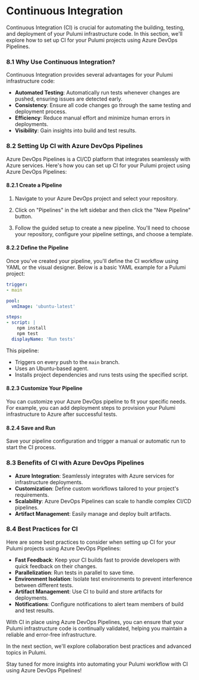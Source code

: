 # Continuous Integration

Continuous Integration (CI) is crucial for automating the building, testing, and deployment of your Pulumi infrastructure code. In this section, we'll explore how to set up CI for your Pulumi projects using Azure DevOps Pipelines.

### 8.1 Why Use Continuous Integration?

Continuous Integration provides several advantages for your Pulumi infrastructure code:

- **Automated Testing**: Automatically run tests whenever changes are pushed, ensuring issues are detected early.
- **Consistency**: Ensure all code changes go through the same testing and deployment process.
- **Efficiency**: Reduce manual effort and minimize human errors in deployments.
- **Visibility**: Gain insights into build and test results.

### 8.2 Setting Up CI with Azure DevOps Pipelines

Azure DevOps Pipelines is a CI/CD platform that integrates seamlessly with Azure services. Here's how you can set up CI for your Pulumi project using Azure DevOps Pipelines:

#### 8.2.1 Create a Pipeline

1. Navigate to your Azure DevOps project and select your repository.

2. Click on "Pipelines" in the left sidebar and then click the "New Pipeline" button.

3. Follow the guided setup to create a new pipeline. You'll need to choose your repository, configure your pipeline settings, and choose a template.

#### 8.2.2 Define the Pipeline

Once you've created your pipeline, you'll define the CI workflow using YAML or the visual designer. Below is a basic YAML example for a Pulumi project:

```yaml
trigger:
- main

pool:
  vmImage: 'ubuntu-latest'

steps:
- script: |
    npm install
    npm test
  displayName: 'Run tests'
```

This pipeline:

- Triggers on every push to the `main` branch.
- Uses an Ubuntu-based agent.
- Installs project dependencies and runs tests using the specified script.

#### 8.2.3 Customize Your Pipeline

You can customize your Azure DevOps pipeline to fit your specific needs. For example, you can add deployment steps to provision your Pulumi infrastructure to Azure after successful tests.

#### 8.2.4 Save and Run

Save your pipeline configuration and trigger a manual or automatic run to start the CI process.

### 8.3 Benefits of CI with Azure DevOps Pipelines

- **Azure Integration**: Seamlessly integrates with Azure services for infrastructure deployments.
- **Customization**: Define custom workflows tailored to your project's requirements.
- **Scalability**: Azure DevOps Pipelines can scale to handle complex CI/CD pipelines.
- **Artifact Management**: Easily manage and deploy built artifacts.

### 8.4 Best Practices for CI

Here are some best practices to consider when setting up CI for your Pulumi projects using Azure DevOps Pipelines:

- **Fast Feedback**: Keep your CI builds fast to provide developers with quick feedback on their changes.
- **Parallelization**: Run tests in parallel to save time.
- **Environment Isolation**: Isolate test environments to prevent interference between different tests.
- **Artifact Management**: Use CI to build and store artifacts for deployments.
- **Notifications**: Configure notifications to alert team members of build and test results.

With CI in place using Azure DevOps Pipelines, you can ensure that your Pulumi infrastructure code is continually validated, helping you maintain a reliable and error-free infrastructure.

In the next section, we'll explore collaboration best practices and advanced topics in Pulumi.

Stay tuned for more insights into automating your Pulumi workflow with CI using Azure DevOps Pipelines!
